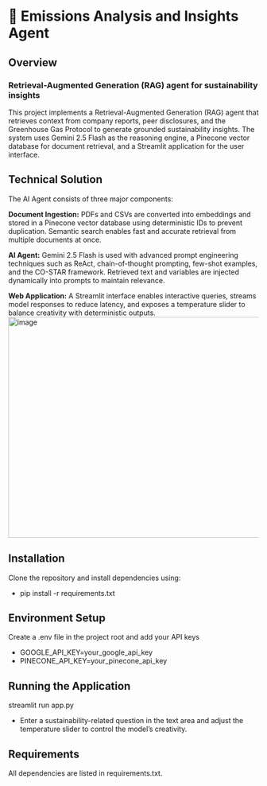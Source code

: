 # 🌱 Emissions Analysis and Insights Agent
## Overview
### Retrieval-Augmented Generation (RAG) agent for sustainability insights

This project implements a Retrieval-Augmented Generation (RAG) agent that retrieves context from company reports, peer disclosures, and the Greenhouse Gas Protocol to generate grounded sustainability insights. The system uses Gemini 2.5 Flash as the reasoning engine, a Pinecone vector database for document retrieval, and a Streamlit application for the user interface.

## Technical Solution

The AI Agent consists of three major components:

**Document Ingestion:**
PDFs and CSVs are converted into embeddings and stored in a Pinecone vector database using deterministic IDs to prevent duplication. Semantic search enables fast and accurate retrieval from multiple documents at once.

**AI Agent:**
Gemini 2.5 Flash is used with advanced prompt engineering techniques such as ReAct, chain-of-thought prompting, few-shot examples, and the CO-STAR framework. Retrieved text and variables are injected dynamically into prompts to maintain relevance.

**Web Application:**
A Streamlit interface enables interactive queries, streams model responses to reduce latency, and exposes a temperature slider to balance creativity with deterministic outputs.
  <img width="1144" height="444" alt="image" src="https://github.com/user-attachments/assets/734267da-55b2-4e11-887a-0f8f45a88da3" />
## Installation

Clone the repository and install dependencies using: 
- pip install -r requirements.txt

## Environment Setup 
Create a .env file in the project root and add your API keys
- GOOGLE_API_KEY=your_google_api_key
- PINECONE_API_KEY=your_pinecone_api_key

## Running the Application
streamlit run app.py

- Enter a sustainability-related question in the text area and adjust the temperature slider to control the model’s creativity.

## Requirements

All dependencies are listed in requirements.txt.
